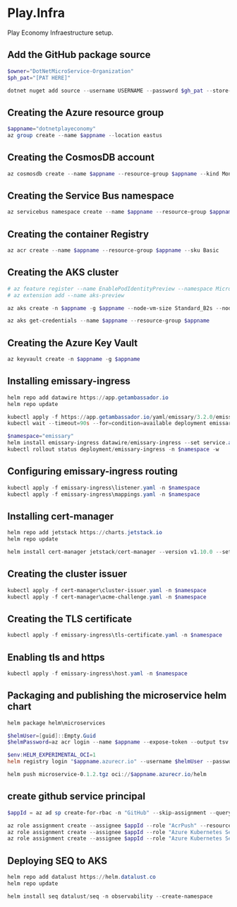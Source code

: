 # Play.Infra 
Play Economy Infraestructure setup.

## Add the GitHub package source
``` powershell
$owner="DotNetMicroService-Organization"
$ph_pat="[PAT HERE]"

dotnet nuget add source --username USERNAME --password $gh_pat --store-password-in-clear-text --name github "https://nuget.pkg.github.com/$owner/index.json"
```

## Creating the Azure resource group
```powershell
$appname="dotnetplayeconomy"
az group create --name $appname --location eastus
```

## Creating the CosmosDB account
```powershell
az cosmosdb create --name $appname --resource-group $appname --kind MongoDB --enable-free-tier
```

## Creating the Service Bus namespace
```powershell
az servicebus namespace create --name $appname --resource-group $appname --sku Standard
```

## Creating the container Registry
```powershell
az acr create --name $appname --resource-group $appname --sku Basic
```

## Creating the AKS cluster
```powershell
# az feature register --name EnablePodIdentityPreview --namespace Microsoft.ContainerService
# az extension add --name aks-preview

az aks create -n $appname -g $appname --node-vm-size Standard_B2s --node-count 2  --attach-acr $appname --enable-pod-identity --network-plugin azure

az aks get-credentials --name $appname --resource-group $appname
```

## Creating the Azure Key Vault
```powershell
az keyvault create -n $appname -g $appname
```

## Installing emissary-ingress
```powershell
helm repo add datawire https://app.getambassador.io
helm repo update

kubectl apply -f https://app.getambassador.io/yaml/emissary/3.2.0/emissary-crds.yaml
kubectl wait --timeout=90s --for=condition=available deployment emissary-apiext -n emissary-system

$namespace="emissary"
helm install emissary-ingress datawire/emissary-ingress --set service.annotations."service\.beta\.kubernetes\.io/azure-dns-label-name"=$appname -n $namespace --create-namespace
kubectl rollout status deployment/emissary-ingress -n $namespace -w

```

## Configuring emissary-ingress routing
```powershell
kubectl apply -f emissary-ingress\listener.yaml -n $namespace
kubectl apply -f emissary-ingress\mappings.yaml -n $namespace 
```

## Installing cert-manager
```powershell
helm repo add jetstack https://charts.jetstack.io
helm repo update

helm install cert-manager jetstack/cert-manager --version v1.10.0 --set installCRDs=true --namespace $namespace
```

## Creating the cluster issuer
```powershell
kubectl apply -f cert-manager\cluster-issuer.yaml -n $namespace
kubectl apply -f cert-manager\acme-challenge.yaml -n $namespace
```

## Creating the TLS certificate
```powershell
kubectl apply -f emissary-ingress\tls-certificate.yaml -n $namespace
```

## Enabling tls and https
```powershell
kubectl apply -f emissary-ingress\host.yaml -n $namespace
```

## Packaging and publishing the microservice helm chart
```powershell
helm package helm\microservices

$helmUser=[guid]::Empty.Guid
$helmPassword=az acr login --name $appname --expose-token --output tsv --query accessToken

$env:HELM_EXPERIMENTAL_OCI=1
helm registry login "$appname.azurecr.io" --username $helmUser --password $helmPassword

helm push microservice-0.1.2.tgz oci://$appname.azurecr.io/helm
```

## create github service principal
```powershell
$appId = az ad sp create-for-rbac -n "GitHub" --skip-assignment --query appId --output tsv

az role assignment create --assignee $appId --role "AcrPush" --resource-group $appname
az role assignment create --assignee $appId --role "Azure Kubernetes Service Cluster User Role" --resource-group $appname
az role assignment create --assignee $appId --role "Azure Kubernetes Service Contributor Role" --resource-group $appname
```

## Deploying SEQ to AKS
```powershell
helm repo add datalust https://helm.datalust.co
helm repo update

helm install seq datalust/seq -n observability --create-namespace
```